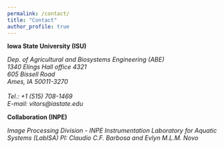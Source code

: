 ```yaml
---
permalink: /contact/
title: "Contact"
author_profile: true
---
```



**Iowa State University (ISU)**
 
<address>
  Dep. of Agricultural and Biosystems Engineering (ABE)
  <br /> 
  1340 Elings Hall office 4321
  <br /> 
  605 Bissell Road
  <br />
  Ames, IA 50011-3270
  <br />
  
  <br />
  Tel.: +1 (515) 708-1469
  <br /> 
  E-mail: vitors@iastate.edu
</address>

**Collaboration (INPE)**

<address>
  Image Processing Division - INPE
  Instrumentation Laboratory for Aquatic Systems (LabISA)
  PI: Claudio C.F. Barbosa and Evlyn M.L.M. Novo
</address>
